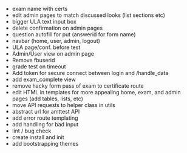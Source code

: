 - exam name with certs
- edit admin pages to match discussed looks (list sections etc)
- bigger ULA text input box
- delete confirmation on admin pages
- question autofill for put (answerid for form name)
- navbar (home, user, admin, logout)
- ULA page/conf. before test
- Admin/User view on admin page
- Remove fbuserid
- grade test on timeout
- Add token for secure connect between login and /handle_data
- add exam_complete view
- remove hacky form pass of exam to certificate route
- edit HTML in templates for more appealing home, exam, and admin pages
  (add tables, lists, etc)
- move API requests to helper class in utils
- abstract url for amttest API
- add error route templating
- add handling for bad input
- lint / bug check
- create install and init
- add bootstrapping themes

